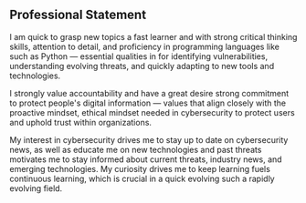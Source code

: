 ## Professional Statement

I am quick to grasp new topics a fast learner and with strong critical thinking skills, attention to detail, and proficiency in programming languages like such as Python — essential qualities in for identifying vulnerabilities, understanding evolving threats, and quickly adapting to new tools and technologies.

I strongly value accountability and have a great desire strong commitment to protect people's digital information — values that align closely with the proactive mindset, ethical mindset needed in cybersecurity to protect users and uphold trust within organizations.

My interest in cybersecurity drives me to stay up to date on cybersecurity news, as well as educate me on new technologies and past threats motivates me to stay informed about current threats, industry news, and emerging technologies. My curiosity drives me to keep learning fuels continuous learning, which is crucial in a quick evolving such a rapidly evolving field.
